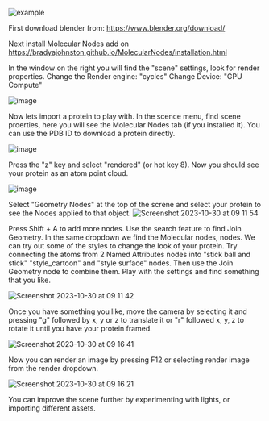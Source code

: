 ![example](https://github.com/angus-e-mcmillan/comp-tools/assets/57298625/8e2ab7f6-778e-47d2-8976-6866fd4997af)

First download blender from:
https://www.blender.org/download/

Next install Molecular Nodes add on
https://bradyajohnston.github.io/MolecularNodes/installation.html

In the window on the right you will find the "scene" settings, look for render properties. 
Change the Render engine: "cycles"
Change Device: "GPU Compute"

![image](https://github.com/angus-e-mcmillan/comp-tools/assets/57298625/71f34c13-e202-44ff-8383-de495e8de0fa)

Now lets import a protein to play with. In the scence menu, find scene proerties, here you will see the Molecular Nodes tab (if you installed it). You can use the PDB ID to download a protein directly.

![image](https://github.com/angus-e-mcmillan/comp-tools/assets/57298625/66454616-ecac-49a3-aa0d-b622b8ff6fe0)

Press the "z" key and select "rendered" (or hot key 8). Now you should see your protein as an atom point cloud.

![image](https://github.com/angus-e-mcmillan/comp-tools/assets/57298625/8bbbfc54-361f-4dcc-9738-ff40c36a56db)

Select "Geometry Nodes" at the top of the screne and select your protein to see the Nodes applied to that object.
![Screenshot 2023-10-30 at 09 11 54](https://github.com/angus-e-mcmillan/comp-tools/assets/57298625/f5ed628f-b7bd-445d-a06c-e5293d2f778a)


Press Shift + A to add more nodes. Use the search feature to find Join Geometry. In the same dropdown we find the Molecular nodes, nodes. We can try out some of the styles to change the look of your protein. Try connecting the atoms from 2 Named Attributes nodes into "stick ball and stick" "style_cartoon" and "style surface" nodes. Then use the Join Geometry node to combine them. Play with the settings and find something that you like.

![Screenshot 2023-10-30 at 09 11 42](https://github.com/angus-e-mcmillan/comp-tools/assets/57298625/a844a9c1-e7da-45f4-8402-886773207e57)

Once you have something you like, move the camera by selecting it and pressing "g" followed by x, y or z  to translate it or "r" followed x, y, z to rotate it until you have your protein framed.

![Screenshot 2023-10-30 at 09 16 41](https://github.com/angus-e-mcmillan/comp-tools/assets/57298625/c68a7b92-61c1-409c-a716-d1265e550610)

Now you can render an image by pressing F12 or selecting render image from the render dropdown.

![Screenshot 2023-10-30 at 09 16 21](https://github.com/angus-e-mcmillan/comp-tools/assets/57298625/75c6e911-203f-4dd1-8207-cad0117e05a8)

You can improve the scene further by experimenting with lights, or importing different assets. 
